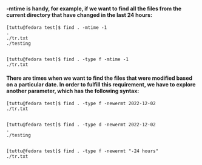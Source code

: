 #### -mtime is handy, for example, if we want to find all the files from the current directory that have changed in the last 24 hours:

```
[tuttu@fedora test]$ find . -mtime -1
.
./tr.txt
./testing


[tuttu@fedora test]$ find . -type f -mtime -1
./tr.txt

```

#### There are times when we want to find the files that were modified based on a particular date. In order to fulfill this requirement, we have to explore another parameter, which has the following syntax:

```
[tuttu@fedora test]$ find . -type f -newermt 2022-12-02
./tr.txt


[tuttu@fedora test]$ find . -type d -newermt 2022-12-02
.
./testing


[tuttu@fedora test]$ find . -type f -newermt "-24 hours"
./tr.txt
```
